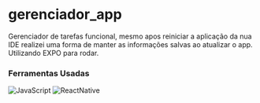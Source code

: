 # gerenciador_app
Gerenciador de tarefas funcional, mesmo apos reiniciar a aplicação da nua IDE realizei uma forma de manter as informações salvas ao atualizar o app. 
Utilizando EXPO para rodar.

### **Ferramentas Usadas**

<img src="https://img.shields.io/badge/JavaScript-F7DF1E?style=for-the-badge&logo=javascript&logoColor=black" alt="JavaScript">
<img src="https://img.shields.io/badge/React_Native-20232A?style=for-the-badge&logo=react&logoColor=61DAFB" alt="ReactNative">
